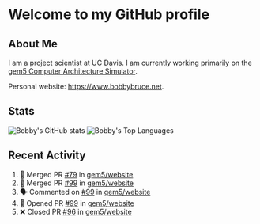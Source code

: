 # Welcome to my GitHub profile

## About Me

I am a project scientist at UC Davis. I am currently working primarily on the [gem5 Computer Architecture Simulator](https://github.com/gem5).

Personal website: <https://www.bobbybruce.net>.

## Stats

![Bobby's GitHub stats](https://github-readme-stats.vercel.app/api?username=bobbyrbruce&show_icons=true&theme=responsive&include_all_commits=true&count_private=true&show=reviews&disable_animations=true)
![Bobby's Top Languages ](https://github-readme-stats.vercel.app/api/top-langs/?username=bobbyrbruce&layout=compact&theme=responsive&count_private=true&langs_count=10&disable_animations=true)

## Recent Activity

<!--START_SECTION:activity-->
1. 🎉 Merged PR [#79](https://github.com/gem5/website/pull/79) in [gem5/website](https://github.com/gem5/website)
2. 🎉 Merged PR [#99](https://github.com/gem5/website/pull/99) in [gem5/website](https://github.com/gem5/website)
3. 🗣 Commented on [#99](https://github.com/gem5/website/pull/99#issuecomment-1894387891) in [gem5/website](https://github.com/gem5/website)
4. 💪 Opened PR [#99](https://github.com/gem5/website/pull/99) in [gem5/website](https://github.com/gem5/website)
5. ❌ Closed PR [#96](https://github.com/gem5/website/pull/96) in [gem5/website](https://github.com/gem5/website)
<!--END_SECTION:activity-->
